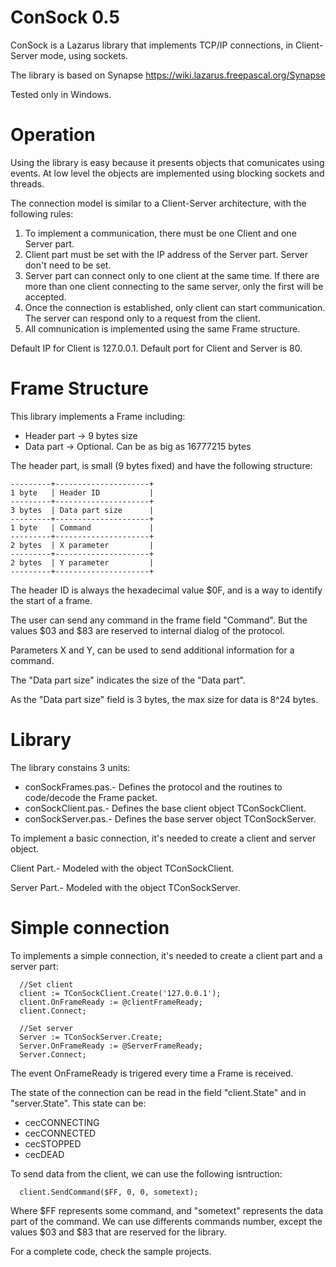 ConSock 0.5
===========

ConSock is a Lazarus library that implements TCP/IP connections, in Client-Server mode, using sockets.

The library is based on Synapse https://wiki.lazarus.freepascal.org/Synapse

Tested only in Windows.

# Operation

Using the library is easy because it presents objects that comunicates using events. At low level the objects are implemented using blocking sockets and threads.

The connection model is similar to a Client-Server architecture, with the following rules:

1. To implement a communication, there must be one Client and one Server part.
2. Client part must be set with the IP address of the Server part. Server don't need to be set.
3. Server part can connect only to one client at the same time. If there are more than one client connecting to the same server, only the first will be accepted.
4. Once the connection is established, only client can start communication. The server can respond only to a request from the client.
5. All comnunication is implemented using the same Frame structure.

Default IP for Client is 127.0.0.1.
Default port for Client and Server is 80.

# Frame Structure

This library implements a Frame including:

* Header part -> 9 bytes size
* Data part -> Optional. Can be as big as 16777215 bytes

The header part, is small (9 bytes fixed) and have the following structure:

```
---------+---------------------+
1 byte   | Header ID           |
---------+---------------------+
3 bytes  | Data part size      | 
---------+---------------------+
1 byte   | Command             | 
---------+---------------------+
2 bytes  | X parameter         | 
---------+---------------------+
2 bytes  | Y parameter         | 
---------+---------------------+
```

The header ID is always the hexadecimal value $0F, and is a way to identify the start of a frame.

The user can send any command in the frame field "Command". But the values $03 and $83 are reserved to internal dialog of the protocol.

Parameters X and Y, can be used to send additional information for a command.

The "Data part size" indicates the size of the "Data part".

As the "Data part size" field is 3 bytes, the max size for data is 8^24 bytes.

# Library

The library constains 3 units:

* conSockFrames.pas.- Defines the protocol and the routines to code/decode the Frame packet.
* conSockClient.pas.- Defines the base client object TConSockClient.
* conSockServer.pas.- Defines the base server object TConSockServer.


To implement a basic connection, it's needed to create a client and server object.

Client Part.- Modeled with the object TConSockClient.

Server Part.- Modeled with the object TConSockServer.

# Simple connection

To implements a simple connection, it's needed to create a client part and a server part:

```
  //Set client
  client := TConSockClient.Create('127.0.0.1');
  client.OnFrameReady := @clientFrameReady;
  client.Connect;
  
  //Set server
  Server := TConSockServer.Create;
  Server.OnFrameReady := @ServerFrameReady;
  Server.Connect;
```

The event OnFrameReady is trigered every time a Frame is received.

The state of the connection can be read in the field "client.State" and in "server.State". This state can be:

* cecCONNECTING
* cecCONNECTED
* cecSTOPPED
* cecDEAD

To send data from the client, we can use the following isntruction:

```
  client.SendCommand($FF, 0, 0, sometext);
```
  
Where $FF represents some command, and "sometext" represents the data part of the command. We can use differents commands number, except the values $03 and $83 that are reserved for the library.
 
For a complete code, check the sample projects.